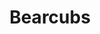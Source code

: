 ---
title: Bearcubs
categories:
- radio
- digital
- press
tags:
- artist
position: 2
image:
is-featured:
is-front:
website: 
facebook: https://www.facebook.com/bearcubsmusic/
twitter: https://twitter.com/bearcubsmusic
instagram: https://www.instagram.com/bearcubsmusic/
spotify: https://open.spotify.com/artist/5iPtkyoEOCILhwFgl2a2d3
soundcloud: https://soundcloud.com/bearcubs
youtube: https://www.youtube.com/channel/UCC7btq3QcAb_YLDquoirCCw
apple: https://itunes.apple.com/gb/artist/bearcubs/id808927108
layout: client
---